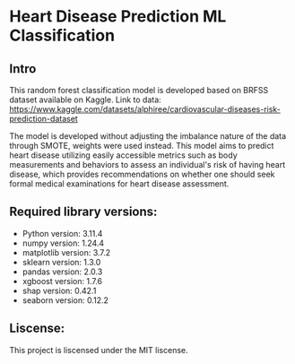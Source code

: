 # Heart Disease Prediction ML Classification

## Intro

This random forest classification model is developed based on BRFSS dataset available on Kaggle. Link to data: https://www.kaggle.com/datasets/alphiree/cardiovascular-diseases-risk-prediction-dataset

The model is developed without adjusting the imbalance nature of the data through SMOTE, weights were used instead. This model aims to predict heart disease utilizing easily accessible metrics such as body measurements and behaviors to assess an individual's risk of having heart disease, which provides recommendations on whether one should seek formal medical examinations for heart disease assessment.

## Required library versions:
- Python version: 3.11.4
- numpy version: 1.24.4
- matplotlib version: 3.7.2
- sklearn version: 1.3.0
- pandas version: 2.0.3
- xgboost version: 1.7.6
- shap version: 0.42.1
- seaborn version: 0.12.2 

## Liscense:
This project is liscensed under the MIT liscense.
